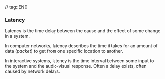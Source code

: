 // tag::EN[]
### Latency
Latency is the time delay between the cause and the effect of some change in a system.

In computer networks, latency describes the time it takes for an amount of data (_packet_) to get from one specific location to another.

In interactive systems, latency is the time interval between some input to the system and the audio-visual response.
Often a delay exists, often caused by network delays.

